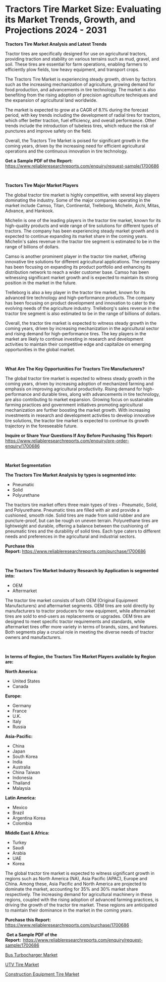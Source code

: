 <p><h1>Tractors Tire Market Size: Evaluating its Market Trends, Growth, and Projections 2024 - 2031</h1></p><p><strong>Tractors Tire Market Analysis and Latest Trends</strong></p>
<p><p>Tractor tires are specifically designed for use on agricultural tractors, providing traction and stability on various terrains such as mud, gravel, and soil. These tires are essential for farm operations, enabling farmers to efficiently plow fields, tow heavy equipment, and transport crops.</p><p>The Tractors Tire Market is experiencing steady growth, driven by factors such as the increasing mechanization of agriculture, growing demand for food production, and advancements in tire technology. The market is also benefiting from the rising adoption of precision agriculture techniques and the expansion of agricultural land worldwide.</p><p>The market is expected to grow at a CAGR of 8.1% during the forecast period, with key trends including the development of radial tires for tractors, which offer better traction, fuel efficiency, and overall performance. Other trends include the introduction of tubeless tires, which reduce the risk of punctures and improve safety on the field.</p><p>Overall, the Tractors Tire Market is poised for significant growth in the coming years, driven by the increasing need for efficient agricultural operations and the continuous innovation in tire technology.</p></p>
<p><strong>Get a Sample PDF of the Report:&nbsp;</strong> <a href="https://www.reliableresearchreports.com/enquiry/request-sample/1700686">https://www.reliableresearchreports.com/enquiry/request-sample/1700686</a></p>
<p>&nbsp;</p>
<p><strong>Tractors Tire Major Market Players</strong></p>
<p><p>The global tractor tire market is highly competitive, with several key players dominating the industry. Some of the major companies operating in the market include Camso, Titan, Continental, Trelleborg, Michelin, Aichi, Mitas, Advance, and Hankook. </p><p>Michelin is one of the leading players in the tractor tire market, known for its high-quality products and wide range of tire solutions for different types of tractors. The company has been experiencing steady market growth and is expected to continue expanding its market share in the coming years. Michelin's sales revenue in the tractor tire segment is estimated to be in the range of billions of dollars.</p><p>Camso is another prominent player in the tractor tire market, offering innovative tire solutions for different agricultural applications. The company has been focusing on expanding its product portfolio and enhancing its distribution network to reach a wider customer base. Camso has been witnessing significant market growth and is expected to maintain its strong position in the market in the future. </p><p>Trelleborg is also a key player in the tractor tire market, known for its advanced tire technology and high-performance products. The company has been focusing on product development and innovation to cater to the evolving needs of the agriculture industry. Trelleborg's sales revenue in the tractor tire segment is also estimated to be in the range of billions of dollars.</p><p>Overall, the tractor tire market is expected to witness steady growth in the coming years, driven by increasing mechanization in the agricultural sector and rising demand for high-performance tires. The key players in the market are likely to continue investing in research and development activities to maintain their competitive edge and capitalize on emerging opportunities in the global market.</p></p>
<p>&nbsp;</p>
<p><strong>What Are The Key Opportunities For Tractors Tire Manufacturers?</strong></p>
<p><p>The global tractor tire market is expected to witness steady growth in the coming years, driven by increasing adoption of mechanized farming and emphasis on improving agricultural productivity. Rising demand for high-performance and durable tires, along with advancements in tire technology, are also contributing to market expansion. Growing focus on sustainable farming practices and government initiatives promoting agricultural mechanization are further boosting the market growth. With increasing investments in research and development activities to develop innovative tire solutions, the tractor tire market is expected to continue its growth trajectory in the foreseeable future.</p></p>
<p><strong>Inquire or Share Your Questions If Any Before Purchasing This Report:</strong> <a href="https://www.reliableresearchreports.com/enquiry/pre-order-enquiry/1700686">https://www.reliableresearchreports.com/enquiry/pre-order-enquiry/1700686</a></p>
<p>&nbsp;</p>
<p><strong>Market Segmentation</strong></p>
<p><strong>The Tractors Tire Market Analysis by types is segmented into:</strong></p>
<p><ul><li>Pneumatic</li><li>Solid</li><li>Polyurethane</li></ul></p>
<p><p>The tractors tire market offers three main types of tires - Pneumatic, Solid, and Polyurethane. Pneumatic tires are filled with air and provide a cushioned, smooth ride. Solid tires are made from solid rubber and are puncture-proof, but can be rough on uneven terrain. Polyurethane tires are lightweight and durable, offering a balance between the cushioning of pneumatic tires and the durability of solid tires. Each type caters to different needs and preferences in the agricultural and industrial sectors.</p></p>
<p><strong>Purchase this Report:&nbsp;</strong><a href="https://www.reliableresearchreports.com/purchase/1700686">https://www.reliableresearchreports.com/purchase/1700686</a></p>
<p>&nbsp;</p>
<p><strong>The Tractors Tire Market Industry Research by Application is segmented into:</strong></p>
<p><ul><li>OEM</li><li>Aftermarket</li></ul></p>
<p><p>The tractor tire market consists of both OEM (Original Equipment Manufacturers) and aftermarket segments. OEM tires are sold directly by manufacturers to tractor producers for new equipment, while aftermarket tires are sold to end-users as replacements or upgrades. OEM tires are designed to meet specific tractor requirements and standards, while aftermarket tires offer more variety in terms of brands, sizes, and features. Both segments play a crucial role in meeting the diverse needs of tractor owners and manufacturers.</p></p>
<p>&nbsp;</p>
<p><strong>In terms of Region, the Tractors Tire Market Players available by Region are:</strong></p>
<p>
    <p> <strong> North America: </strong>
        <ul>
            <li>United States</li>
            <li>Canada</li>
        </ul>
        </p> 
    <p> <strong> Europe: </strong>
        <ul>
            <li>Germany</li>
            <li>France</li>
            <li>U.K.</li>
            <li>Italy</li>
            <li>Russia</li>
        </ul>
        </p> 
    <p> <strong> Asia-Pacific: </strong>
        <ul>
            <li>China</li>
            <li>Japan</li>
            <li>South Korea</li>
            <li>India</li>
            <li>Australia</li>
            <li>China Taiwan</li>
            <li>Indonesia</li>
            <li>Thailand</li>
            <li>Malaysia</li>
        </ul>
        </p> 
    <p> <strong> Latin America: </strong>
        <ul>
            <li>Mexico</li>
            <li>Brazil</li>
            <li>Argentina Korea</li>
            <li>Colombia</li>
        </ul>
        </p> 
    <p> <strong> Middle East & Africa: </strong>
        <ul>
            <li>Turkey</li>
            <li>Saudi</li>
            <li>Arabia</li>
            <li>UAE</li>
            <li>Korea</li>
        </ul>
    </p>
    </p>
<p><p>The global tractor tire market is expected to witness significant growth in regions such as North America (NA), Asia Pacific (APAC), Europe and China. Among these, Asia Pacific and North America are projected to dominate the market, accounting for 35% and 30% market share respectively. The increasing demand for agricultural machinery in these regions, coupled with the rising adoption of advanced farming practices, is driving the growth of the tractor tire market. These regions are anticipated to maintain their dominance in the market in the coming years.</p></p>
<p><strong>Purchase this Report: </strong><a href="https://www.reliableresearchreports.com/purchase/1700686">https://www.reliableresearchreports.com/purchase/1700686</a></p>
<p>&nbsp;<strong>Get a Sample PDF of the Report:&nbsp;&nbsp;</strong><a href="https://www.reliableresearchreports.com/enquiry/request-sample/1700686">https://www.reliableresearchreports.com/enquiry/request-sample/1700686</a></p>
<p><strong></strong></p>
<p><p><a href="https://github.com/globismark/Market-Research-Report-List-2/blob/main/bus-turbocharger-market.md">Bus Turbocharger Market</a></p><p><a href="https://github.com/timeliteaut/Market-Research-Report-List-1/blob/main/utv-tire-market.md">UTV Tire Market</a></p><p><a href="https://github.com/bobicer/Market-Research-Report-List-2/blob/main/construction-equipment-tire-market.md">Construction Equipment Tire Market</a></p></p>